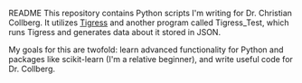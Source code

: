 README
This repository contains Python scripts I'm writing for Dr. Christian Collberg. It utilizes [Tigress](https://tigress.wtf/) and another program called Tigress_Test, which runs Tigress and generates data about it stored in JSON.

My goals for this are twofold: learn advanced functionality for Python and packages like scikit-learn (I'm a relative beginner), and write useful code for Dr. Collberg.
